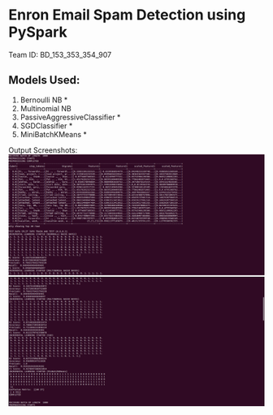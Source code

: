 # Enron Email Spam Detection using PySpark

Team ID: BD_153_353_354_907
## Models Used:
1. Bernoulli NB *
2. Multinomial NB
3. PassiveAggressiveClassifier *
4. SGDClassifier *
5. MiniBatchKMeans *

Output Screenshots:
![***Output Screenshot 1***](ss1.png)
![***Output Screenshot 2***](ss2.png)
